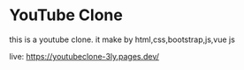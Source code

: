 # YouTube Clone

this is a youtube clone. it make by html,css,bootstrap,js,vue js

live: https://youtubeclone-3ly.pages.dev/
